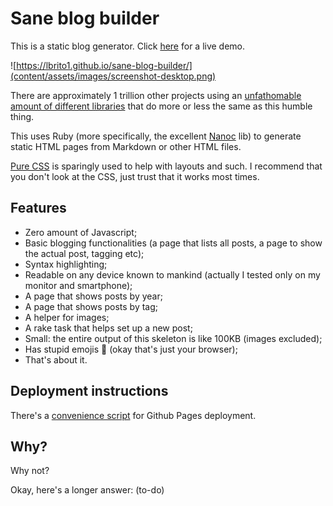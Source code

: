 # Sane blog builder

This is a static blog generator. Click [here](https://lbrito1.github.io/sane-blog-builder/) for a live demo.

![https://lbrito1.github.io/sane-blog-builder/](content/assets/images/screenshot-desktop.png)

There are approximately 1 trillion other projects using an [unfathomable amount of different libraries](https://www.staticgen.com/) that do more or less the same as this humble thing.

This uses Ruby (more specifically, the excellent [Nanoc](https://nanoc.ws) lib) to generate static HTML pages from Markdown or other HTML files.

[Pure CSS](https://purecss.io/) is sparingly used to help with layouts and such. I recommend that you don't look at the CSS, just trust that it works most times.


## Features
* Zero amount of Javascript;
* Basic blogging functionalities (a page that lists all posts, a page to show the actual post, tagging etc);
* Syntax highlighting;
* Readable on any device known to mankind (actually I tested only on my monitor and smartphone);
* A page that shows posts by year;
* A page that shows posts by tag;
* A helper for images;
* A rake task that helps set up a new post;
* Small: the entire output of this skeleton is like 100KB (images excluded);
* Has stupid emojis 🎨 (okay that's just your browser);
* That's about it.

## Deployment instructions

There's a [convenience script](deploy.sh) for Github Pages deployment.

## Why?
Why not?

Okay, here's a longer answer: (to-do)
